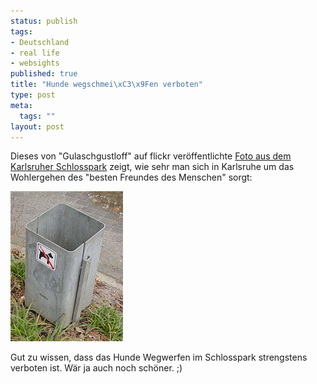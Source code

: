 ```yaml
--- 
status: publish
tags: 
- Deutschland
- real life
- websights
published: true
title: "Hunde wegschmei\xC3\x9Fen verboten"
type: post
meta: 
  tags: ""
layout: post
---
```

Dieses von "Gulaschgustloff" auf flickr veröffentlichte <a href="http://www.flickr.com/photos/46069307@N00/419125103/">Foto aus dem Karlsruher Schlosspark</a> zeigt, wie sehr man sich in Karlsruhe um das Wohlergehen des "besten Freundes des Menschen" sorgt:

<a href="http://www.flickr.com/photos/46069307@N00/419125103/"><img src='/media/wp/2007/03/hundewegwerfen.jpg' alt='Hunde wegwerfen verboten' /></a>

Gut zu wissen, dass das Hunde Wegwerfen im Schlosspark strengstens verboten ist. Wär ja auch noch schöner. ;)
